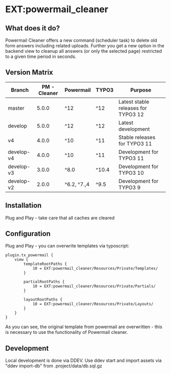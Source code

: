 # EXT:powermail_cleaner

## What does it do?

Powermail Cleaner offers a new command (scheduler task) to delete old form answers including related uploads.
Further you get a new option in the backend view to cleanup all answers (or only the selected page) restricted to a
given time period in seconds.

## Version Matrix

| Branch     | PM - Cleaner | Powermail    | TYPO3 | Purpose                             |
|------------|--------------|--------------|------|-------------------------------------|
| master     | 5.0.0        | ^12          | ^12  | Latest stable releases for TYPO3 12 |
| develop    | 5.0.0        | ^12          | ^12  | Latest development                  |
| v4         | 4.0.0        | ^10          | ^11 | Stable releases for TYPO3 11        |
| develop-v4 | 4.0.0        | ^10          | ^11 | Development for TYPO3 11            |
| develop-v3 | 3.0.0        | ^8.0         | ^10.4 | Development for TYPO3 10            |
| develop-v2 | 2.0.0        | ^6.2,  ^7.,4 | ^9.5 | Development for TYPO3 9             |

## Installation

Plug and Play - take care that all caches are cleared

## Configuration

Plug and Play - you can overwrite templates via typoscript:

```
plugin.tx_powermail {
    view {
        templateRootPaths {
            10 = EXT:powermail_cleaner/Resources/Private/Templates/
        }

        partialRootPaths {
            10 = EXT:powermail_cleaner/Resources/Private/Partials/
        }

        layoutRootPaths {
            10 = EXT:powermail_cleaner/Resources/Private/Layouts/
        }
    }
}
```

As you can see, the original template from powermail are overwritten - this is necessary to use the functionality of Powermail cleaner.

## Development 

Local development is done via DDEV. Use ddev start and import assets via "ddev import-db" from .project/data/db.sql.gz
